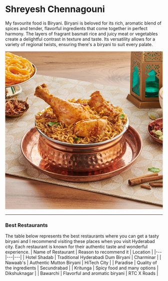 # Shreyesh Chennagouni
My favourite food is Biryani. Biryani is beloved for its rich, aromatic blend of spices and tender, flavorful ingredients that come together in perfect harmony. The layers of fragrant basmati rice and juicy meat or vegetables create a delightful contrast in texture and taste. Its versatility allows for a variety of regional twists, ensuring there's a biryani to suit every palate.

![Biryani](biryani.jpg)

---
### Best Restaurants
The table below represents the best restaurants where you can get a tasty biryani and I recommend visiting these places when you visit Hyderabad city. Each restaurant is known for their authentic taste and wonderful experience.
| Name of Restaurant | Reason to recommend it | Location |
|---|---|---|
| Hotel Shadab | Traditional Hyderabadi Dum Biryani | Charminar |
| Nawaab's | Authentic Mutton Biryani | HiTech City |
| Paradise | Quality of the ingredients | Secundrabad |
| Kritunga | Spicy food and many options | Dikshuknagar |
| Bawarchi | Flavorful and aromatic biryani | RTC X Roads |
